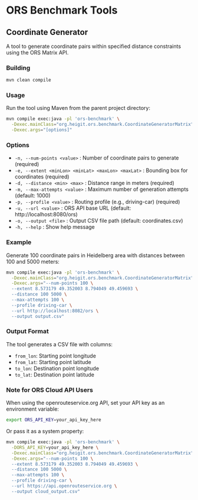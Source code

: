 # ORS Benchmark Tools

## Coordinate Generator

A tool to generate coordinate pairs within specified distance constraints using the ORS Matrix API.

### Building

```bash
mvn clean compile
```

### Usage

Run the tool using Maven from the parent project directory:

```bash
mvn compile exec:java -pl 'ors-benchmark' \
  -Dexec.mainClass="org.heigit.ors.benchmark.CoordinateGeneratorMatrix" \
  -Dexec.args="[options]"
```

### Options

- `-n, --num-points <value>` : Number of coordinate pairs to generate (required)
- `-e, --extent <minLon> <minLat> <maxLon> <maxLat>` : Bounding box for coordinates (required)
- `-d, --distance <min> <max>` : Distance range in meters (required)
- `-m, --max-attempts <value>` : Maximum number of generation attempts (default: 1000)
- `-p, --profile <value>` : Routing profile (e.g., driving-car) (required)
- `-u, --url <value>` : ORS API base URL (default: http://localhost:8080/ors)
- `-o, --output <file>` : Output CSV file path (default: coordinates.csv)
- `-h, --help` : Show help message

### Example

Generate 100 coordinate pairs in Heidelberg area with distances between 100 and 5000 meters:

```bash
mvn compile exec:java -pl 'ors-benchmark' \
  -Dexec.mainClass="org.heigit.ors.benchmark.CoordinateGeneratorMatrix" \
  -Dexec.args="--num-points 100 \
  --extent 8.573179 49.352003 8.794049 49.459693 \
  --distance 100 5000 \
  --max-attempts 100 \
  --profile driving-car \
  --url http://localhost:8082/ors \
  --output output.csv"
```

### Output Format

The tool generates a CSV file with columns:
- `from_lon`: Starting point longitude
- `from_lat`: Starting point latitude
- `to_lon`: Destination point longitude
- `to_lat`: Destination point latitude

### Note for ORS Cloud API Users

When using the openrouteservice.org API, set your API key as an environment variable:

```bash
export ORS_API_KEY=your_api_key_here
```

Or pass it as a system property:

```bash
mvn compile exec:java -pl 'ors-benchmark' \
  -DORS_API_KEY=your_api_key_here \
  -Dexec.mainClass="org.heigit.ors.benchmark.CoordinateGeneratorMatrix" \
  -Dexec.args="--num-points 100 \
  --extent 8.573179 49.352003 8.794049 49.459693 \
  --distance 100 5000 \
  --max-attempts 100 \
  --profile driving-car \
  --url https://api.openrouteservice.org \
  --output cloud_output.csv"
```
